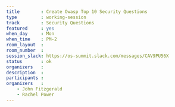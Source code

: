 ```yaml
---
title        : Create Owasp Top 10 Security Questions
type         : working-session
track        : Security Questions
featured     : yes
when_day     : Mon
when_time    : PM-2
room_layout  :
room_number  :
session_slack: https://os-summit.slack.com/messages/CAV9PU56X
status       : ok
organizers   :
description  :
participants :
organizers   :
    - John Fitzgerald
    - Rachel Power
---
```

